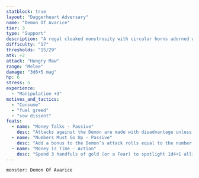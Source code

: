 ```yaml
---
statblock: true
layout: "Daggerheart Adversary"
name: "Demon Of Avarice"
tier: 3
type: "Support"
description: "A regal cloaked monstrosity with circular horns adorned with treasure."
difficulty: "17"
thresholds: "15/29"
atk: +2
attack: "Hungry Maw"
range: "Melee"
damage: "3d6+5 mag"
hp: 6
stress: 5
experience:
  - "Manipulation +3"
motives_and_tactics:
  - "Consume"
  - "fuel greed"
  - "sow dissent"
feats:
  - name: "Money Talks - Passive"
    desc: "Attacks against the Demon are made with disadvantage unless the attacker spends a handful of gold. This Demon starts with a number of handfuls equal to the number of PCs. When a target marks HP from the Demon’s standard attack, they can spend a handful of gold instead of marking HP (1 handful per HP). Add a handful of gold to the Demon for each handful of gold spent by PCs on this feature."
  - name: "Numbers Must Go Up - Passive"
    desc: "Add a bonus to the Demon’s attack rolls equal to the number of handfuls of gold they have."
  - name: "Money is Time - Action"
    desc: "Spend 3 handfuls of gold (or a Fear) to spotlight 1d4+1 allies."
---
```


```statblock
monster: Demon Of Avarice
```